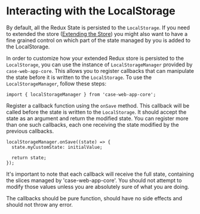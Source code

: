 # Interacting with the LocalStorage

By default, all the Redux State is persisted to the `LocalStorage`. If you need to extended the store ([Extending the Store](./ExtendingTheStore.md)) you might also want to have a fine grained control on which part of the state managed by you is added to the LocalStorage. 

In order to customize how your extended Redux store is persisted to the `LocalStorage`, you can use the instance of `LocalStorageManager` provided by `case-web-app-core`. This allows you to register callbacks that can manipulate the state before it is written to the `LocalStorage`. To use the `LocalStorageManager`, follow these steps:

```
import { localStorageManager } from 'case-web-app-core';
```

Register a callback function using the `onSave` method. This callback will be called before the state is written to the `LocalStorage`. It should accept the state as an argument and return the modified state. You can register more than one such callbacks, each one receiving the state modified by the previous callbacks.

```
localStorageManager.onSave((state) => {
  state.myCustomState: initialValue;

  return state;
});
```

It's important to note that each callback will receive the full state, containing the slices managed by 'case-web-app-core'. You should not attempt to modify those values unless you are absolutely sure of what you are doing.

The callbacks should be pure function, should have no side effects and should not throw any error. 
